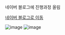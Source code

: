 네이버 블로그에 진행과정 올림


[네이버 블로그로 이동](https://blog.naver.com/PostView.naver?blogId=fldh3369&logNo=222621074638&categoryNo=7&parentCategoryNo=0&viewDate=&currentPage=5&postListTopCurrentPage=1&from=postView&userTopListOpen=true&userTopListCount=5&userTopListManageOpen=false&userTopListCurrentPage=5)

![image](https://user-images.githubusercontent.com/90823418/175883641-a4297d5e-492e-4f2f-8acb-3f775555032e.png)
![image](https://user-images.githubusercontent.com/90823418/175883668-73121d4a-3308-4459-a106-21aea4378763.png)
